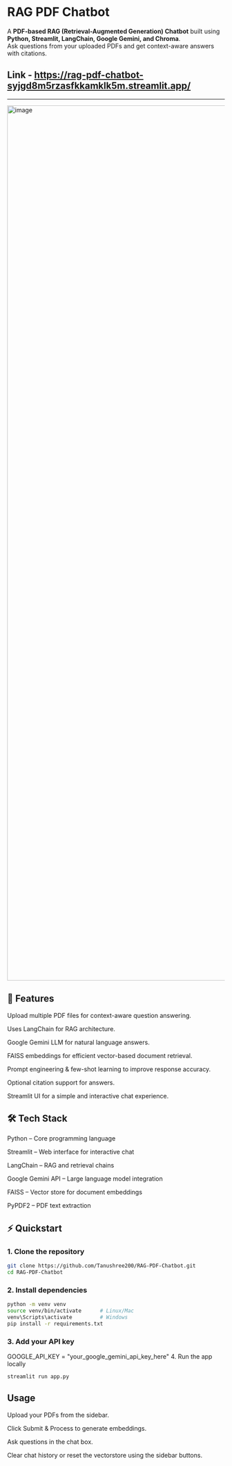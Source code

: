 # RAG PDF Chatbot

A **PDF-based RAG (Retrieval-Augmented Generation) Chatbot** built using **Python, Streamlit, LangChain, Google Gemini, and Chroma**.  
Ask questions from your uploaded PDFs and get context-aware answers with citations.

## Link - https://rag-pdf-chatbot-syjgd8m5rzasfkkamklk5m.streamlit.app/

---
<img width="3111" height="2022" alt="image" src="https://github.com/user-attachments/assets/bb845d50-5739-40f6-aeb7-4b1daae754ad" />

## 🚀 Features

Upload multiple PDF files for context-aware question answering.

Uses LangChain for RAG architecture.

Google Gemini LLM for natural language answers.

FAISS embeddings for efficient vector-based document retrieval.

Prompt engineering & few-shot learning to improve response accuracy.

Optional citation support for answers.

Streamlit UI for a simple and interactive chat experience.

## 🛠️ Tech Stack

Python – Core programming language

Streamlit – Web interface for interactive chat

LangChain – RAG and retrieval chains

Google Gemini API – Large language model integration

FAISS – Vector store for document embeddings

PyPDF2 – PDF text extraction


## ⚡ Quickstart

### 1. Clone the repository
```bash
git clone https://github.com/Tanushree200/RAG-PDF-Chatbot.git
cd RAG-PDF-Chatbot
```
### 2. Install dependencies
```bash
python -m venv venv
source venv/bin/activate      # Linux/Mac
venv\Scripts\activate         # Windows
pip install -r requirements.txt
```
### 3. Add your API key
GOOGLE_API_KEY = "your_google_gemini_api_key_here"
4. Run the app locally
```bash
streamlit run app.py
```

## Usage

Upload your PDFs from the sidebar.

Click Submit & Process to generate embeddings.

Ask questions in the chat box.

Clear chat history or reset the vectorstore using the sidebar buttons.

